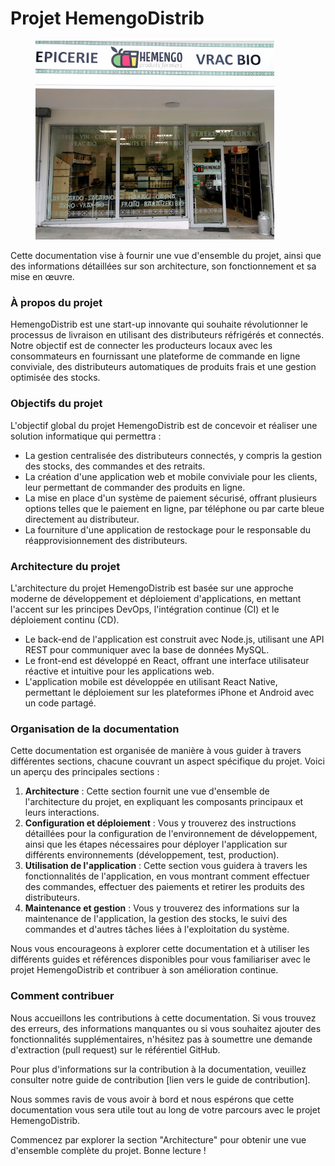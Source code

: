 # Projet HemengoDistrib



<div align="left">

<figure><img src=".gitbook/assets/Screenshot_20230608_084139.png" alt="hemengo" width="382"><figcaption></figcaption></figure>

</div>

Cette documentation vise à fournir une vue d'ensemble du projet, ainsi que des informations détaillées sur son architecture, son fonctionnement et sa mise en œuvre.

### À propos du projet

HemengoDistrib est une start-up innovante qui souhaite révolutionner le processus de livraison en utilisant des distributeurs réfrigérés et connectés. Notre objectif est de connecter les producteurs locaux avec les consommateurs en fournissant une plateforme de commande en ligne conviviale, des distributeurs automatiques de produits frais et une gestion optimisée des stocks.

### Objectifs du projet

L'objectif global du projet HemengoDistrib est de concevoir et réaliser une solution informatique qui permettra :

* La gestion centralisée des distributeurs connectés, y compris la gestion des stocks, des commandes et des retraits.
* La création d'une application web et mobile conviviale pour les clients, leur permettant de commander des produits en ligne.
* La mise en place d'un système de paiement sécurisé, offrant plusieurs options telles que le paiement en ligne, par téléphone ou par carte bleue directement au distributeur.
* La fourniture d'une application de restockage pour le responsable du réapprovisionnement des distributeurs.

### Architecture du projet

L'architecture du projet HemengoDistrib est basée sur une approche moderne de développement et déploiement d'applications, en mettant l'accent sur les principes DevOps, l'intégration continue (CI) et le déploiement continu (CD).

* Le back-end de l'application est construit avec Node.js, utilisant une API REST pour communiquer avec la base de données MySQL.
* Le front-end est développé en React, offrant une interface utilisateur réactive et intuitive pour les applications web.
* L'application mobile est développée en utilisant React Native, permettant le déploiement sur les plateformes iPhone et Android avec un code partagé.

### Organisation de la documentation

Cette documentation est organisée de manière à vous guider à travers différentes sections, chacune couvrant un aspect spécifique du projet. Voici un aperçu des principales sections :

1. **Architecture** : Cette section fournit une vue d'ensemble de l'architecture du projet, en expliquant les composants principaux et leurs interactions.
2. **Configuration et déploiement** : Vous y trouverez des instructions détaillées pour la configuration de l'environnement de développement, ainsi que les étapes nécessaires pour déployer l'application sur différents environnements (développement, test, production).
3. **Utilisation de l'application** : Cette section vous guidera à travers les fonctionnalités de l'application, en vous montrant comment effectuer des commandes, effectuer des paiements et retirer les produits des distributeurs.
4. **Maintenance et gestion** : Vous y trouverez des informations sur la maintenance de l'application, la gestion des stocks, le suivi des commandes et d'autres tâches liées à l'exploitation du système.

Nous vous encourageons à explorer cette documentation et à utiliser les différents guides et références disponibles pour vous familiariser avec le projet HemengoDistrib et contribuer à son amélioration continue.

### Comment contribuer

Nous accueillons les contributions à cette documentation. Si vous trouvez des erreurs, des informations manquantes ou si vous souhaitez ajouter des fonctionnalités supplémentaires, n'hésitez pas à soumettre une demande d'extraction (pull request) sur le référentiel GitHub.

Pour plus d'informations sur la contribution à la documentation, veuillez consulter notre guide de contribution \[lien vers le guide de contribution].

Nous sommes ravis de vous avoir à bord et nous espérons que cette documentation vous sera utile tout au long de votre parcours avec le projet HemengoDistrib.

Commencez par explorer la section "Architecture" pour obtenir une vue d'ensemble complète du projet. Bonne lecture !
